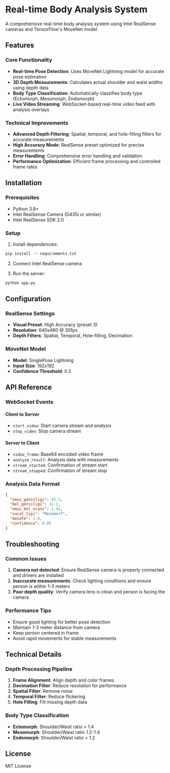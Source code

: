 # Real-time Body Analysis System

A comprehensive real-time body analysis system using Intel RealSense cameras and TensorFlow's MoveNet model.

## Features

### Core Functionality
- **Real-time Pose Detection**: Uses MoveNet Lightning model for accurate pose estimation
- **3D Depth Measurements**: Calculates actual shoulder and waist widths using depth data
- **Body Type Classification**: Automatically classifies body type (Ectomorph, Mesomorph, Endomorph)
- **Live Video Streaming**: WebSocket-based real-time video feed with analysis overlays

### Technical Improvements
- **Advanced Depth Filtering**: Spatial, temporal, and hole-filling filters for accurate measurements
- **High Accuracy Mode**: RealSense preset optimized for precise measurements
- **Error Handling**: Comprehensive error handling and validation
- **Performance Optimization**: Efficient frame processing and controlled frame rates

## Installation

### Prerequisites
- Python 3.8+
- Intel RealSense Camera (D435i or similar)
- Intel RealSense SDK 2.0

### Setup
1. Install dependencies:
```bash
pip install -r requirements.txt
```

2. Connect Intel RealSense camera

3. Run the server:
```bash
python app.py
```

## Configuration

### RealSense Settings
- **Visual Preset**: High Accuracy (preset 3)
- **Resolution**: 640x480 @ 30fps
- **Depth Filters**: Spatial, Temporal, Hole-filling, Decimation

### MoveNet Model
- **Model**: SinglePose Lightning
- **Input Size**: 192x192
- **Confidence Threshold**: 0.3

## API Reference

### WebSocket Events

#### Client to Server
- `start_video`: Start camera stream and analysis
- `stop_video`: Stop camera stream

#### Server to Client
- `video_frame`: Base64 encoded video frame
- `analyze_result`: Analysis data with measurements
- `stream_started`: Confirmation of stream start
- `stream_stopped`: Confirmation of stream stop

### Analysis Data Format
```json
{
  "omuz_genisligi": 45.2,
  "bel_genisligi": 32.1,
  "omuz_bel_orani": 1.41,
  "vucut_tipi": "Mezomorf",
  "mesafe": 1.8,
  "confidence": 0.85
}
```

## Troubleshooting

### Common Issues
1. **Camera not detected**: Ensure RealSense camera is properly connected and drivers are installed
2. **Inaccurate measurements**: Check lighting conditions and ensure person is within 1-3 meters
3. **Poor depth quality**: Verify camera lens is clean and person is facing the camera

### Performance Tips
- Ensure good lighting for better pose detection
- Maintain 1-3 meter distance from camera
- Keep person centered in frame
- Avoid rapid movements for stable measurements

## Technical Details

### Depth Processing Pipeline
1. **Frame Alignment**: Align depth and color frames
2. **Decimation Filter**: Reduce resolution for performance
3. **Spatial Filter**: Remove noise
4. **Temporal Filter**: Reduce flickering
5. **Hole Filling**: Fill missing depth data

### Body Type Classification
- **Ectomorph**: Shoulder/Waist ratio > 1.4
- **Mesomorph**: Shoulder/Waist ratio 1.2-1.4
- **Endomorph**: Shoulder/Waist ratio < 1.2

## License
MIT License